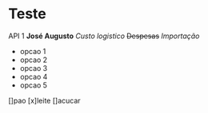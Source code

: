 # Teste
API 1
**José Augusto**
*Custo logistico*
~~Despesas~~
_*Importação*_
* opcao 1
* opcao 2
* opcao 3
* opcao 4
*  opcao 5

[]pao
[x]leite
[]acucar
